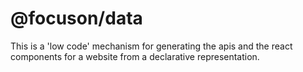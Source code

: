 # @focuson/data

This is a 'low code' mechanism for generating the apis and the react components for a website from a declarative representation. 
